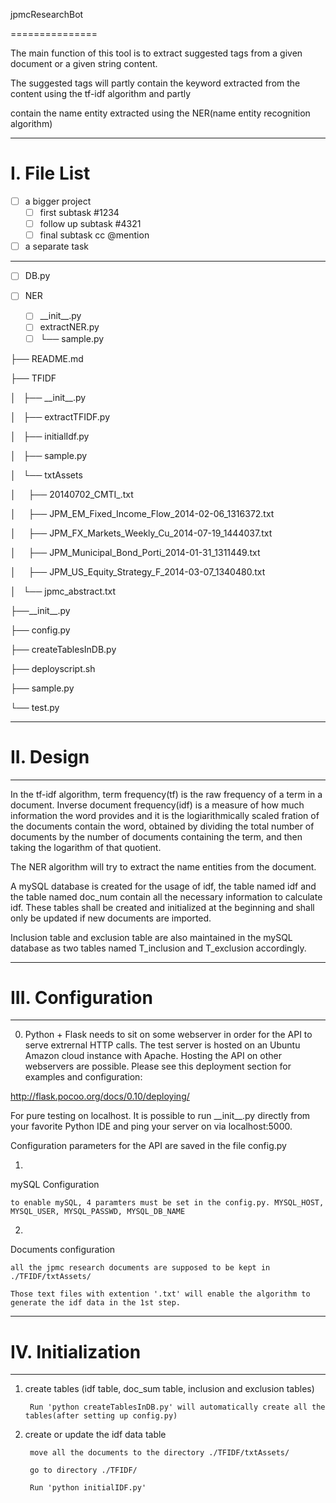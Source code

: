 jpmcResearchBot

===============

The main function of this tool is to extract suggested tags from a given document or a given string content.

The suggested tags will partly contain the keyword extracted from the content using the tf-idf algorithm and partly 

contain the name entity extracted using the NER(name entity recognition algorithm)

----------

# I. File List
- [ ] a bigger project
  - [ ] first subtask #1234
  - [ ] follow up subtask #4321
  - [ ] final subtask cc @mention
- [ ] a separate task

----------
- [ ] DB.py

- [ ] NER

  - [ ] \_\_init\_\_.py
  - [ ] extractNER.py
  - [ ]  └── sample.py

├── README.md

├── TFIDF

│   ├── \_\_init\_\_.py

│   ├── extractTFIDF.py

│   ├── initialIdf.py

│   ├── sample.py

│   └── txtAssets

│         ├── 20140702\_CMTI\_.txt

│         ├── JPM\_EM\_Fixed\_Income\_Flow\_2014-02-06\_1316372.txt

│         ├── JPM\_FX\_Markets\_Weekly\_Cu\_2014-07-19\_1444037.txt

│         ├── JPM\_Municipal\_Bond\_Porti\_2014-01-31\_1311449.txt

│         ├── JPM\_US\_Equity\_Strategy\_F\_2014-03-07\_1340480.txt

│       └── jpmc\_abstract.txt

├──\_\_init\_\_.py

├── config.py

├── createTablesInDB.py

├── deployscript.sh

├── sample.py

└── test.py

----------

# II. Design

----------

In the tf-idf algorithm, term frequency(tf) is the raw frequency of a term in a document. Inverse document frequency(idf) is a measure of how much information the word provides and it is the logiarithmically scaled fration of the documents contain the word, obtained by dividing the total number of documents by the number of documents containing the term, and then taking the logarithm of that quotient.

The NER algorithm will try to extract the name entities from the document. 

A mySQL database is created for the usage of idf, the table named idf and the table named doc\_num contain all the necessary information to calculate idf. These tables shall be created and initialized at the beginning and shall only be updated if new documents are imported.

Inclusion table and exclusion table are also maintained in the mySQL database as two tables named T\_inclusion and T\_exclusion accordingly.

-----------

# III. Configuration

-----------

0) Python + Flask needs to sit on some webserver in order for the API to serve extrernal HTTP calls. The test server is hosted on an Ubuntu Amazon cloud instance with Apache. Hosting the API on other webservers are possible. Please see this deployment section for examples and configuration:

http://flask.pocoo.org/docs/0.10/deploying/

For pure testing on localhost. It is possible to run \_\_init\_\_.py directly from your favorite Python IDE and ping your server on via localhost:5000.

Configuration parameters for the API are saved in the file config.py

1)

mySQL Configuration

    to enable mySQL, 4 paramters must be set in the config.py. MYSQL_HOST, MYSQL_USER, MYSQL_PASSWD, MYSQL_DB_NAME

2)

Documents configuration

    all the jpmc research documents are supposed to be kept in ./TFIDF/txtAssets/ 

    Those text files with extention '.txt' will enable the algorithm to generate the idf data in the 1st step.

-----------

# IV. Initialization

-----------

1) create tables (idf table, doc\_sum table, inclusion and exclusion tables)

        Run 'python createTablesInDB.py' will automatically create all the tables(after setting up config.py)

2) create or update the idf data table

        move all the documents to the directory ./TFIDF/txtAssets/

        go to directory ./TFIDF/

        Run 'python initialIDF.py' 

